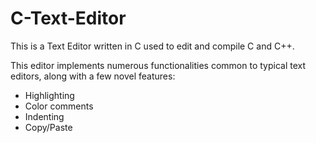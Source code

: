 # C-Text-Editor

This is a Text Editor written in C used to edit and compile C and C++. 

This editor implements numerous functionalities common to typical text editors, along with a few novel features:

  - Highlighting
  - Color comments
  - Indenting
  - Copy/Paste
  
